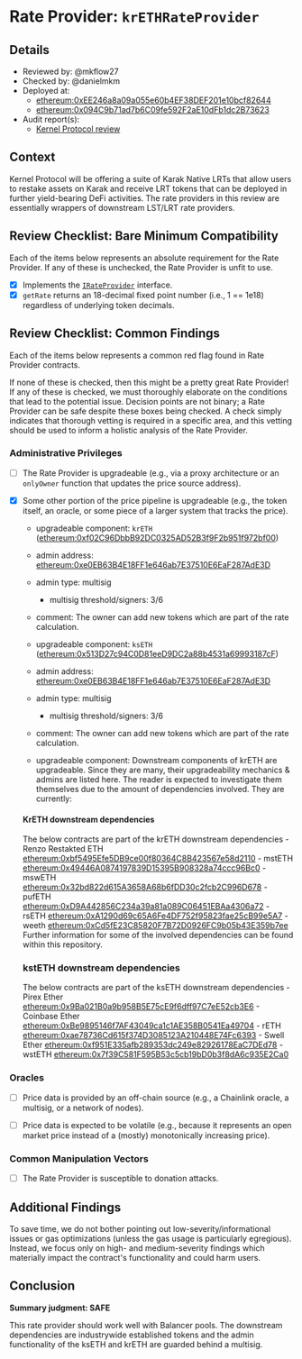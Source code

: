 # Rate Provider: `krETHRateProvider`

## Details
- Reviewed by: @mkflow27
- Checked by: @danielmkm
- Deployed at:
    - [ethereum:0xEE246a8a09a055e60b4EF38DEF201e10bcf82644](https://etherscan.io/address/0xEE246a8a09a055e60b4EF38DEF201e10bcf82644#code)
    - [ethereum:0x094C9b71ad7b6C09fe592F2aE10dFb1dc2B73623](https://etherscan.io/address/0x094C9b71ad7b6C09fe592F2aE10dFb1dc2B73623#readContract)
- Audit report(s):
    - [Kernel Protocol review](https://drive.google.com/file/d/1MqenDKmDDb6OcsG-0YTlQAwlfFndSk7J/view)

## Context
Kernel Protocol will be offering a suite of Karak Native LRTs that allow users to restake assets on Karak and receive LRT tokens that can be deployed in further yield-bearing DeFi activities. The rate providers in this review are essentially wrappers of downstream LST/LRT rate providers.

## Review Checklist: Bare Minimum Compatibility
Each of the items below represents an absolute requirement for the Rate Provider. If any of these is unchecked, the Rate Provider is unfit to use.

- [x] Implements the [`IRateProvider`](https://github.com/balancer/balancer-v2-monorepo/blob/bc3b3fee6e13e01d2efe610ed8118fdb74dfc1f2/pkg/interfaces/contracts/pool-utils/IRateProvider.sol) interface.
- [x] `getRate` returns an 18-decimal fixed point number (i.e., 1 == 1e18) regardless of underlying token decimals.

## Review Checklist: Common Findings
Each of the items below represents a common red flag found in Rate Provider contracts.

If none of these is checked, then this might be a pretty great Rate Provider! If any of these is checked, we must thoroughly elaborate on the conditions that lead to the potential issue. Decision points are not binary; a Rate Provider can be safe despite these boxes being checked. A check simply indicates that thorough vetting is required in a specific area, and this vetting should be used to inform a holistic analysis of the Rate Provider.

### Administrative Privileges
- [ ] The Rate Provider is upgradeable (e.g., via a proxy architecture or an `onlyOwner` function that updates the price source address).

- [x] Some other portion of the price pipeline is upgradeable (e.g., the token itself, an oracle, or some piece of a larger system that tracks the price).
    - upgradeable component: `krETH` ([ethereum:0xf02C96DbbB92DC0325AD52B3f9F2b951f972bf00](https://etherscan.io/address/0xf02C96DbbB92DC0325AD52B3f9F2b951f972bf00#code))
    - admin address: [ethereum:0xe0EB63B4E18FF1e646ab7E37510E6EaF287AdE3D](https://etherscan.io/address/0xe0EB63B4E18FF1e646ab7E37510E6EaF287AdE3D)
    - admin type: multisig
        - multisig threshold/signers: 3/6
    - comment: The owner can add new tokens which are part of the rate calculation.

    - upgradeable component: `ksETH` ([ethereum:0x513D27c94C0D81eeD9DC2a88b4531a69993187cF](https://etherscan.io/address/0x513D27c94C0D81eeD9DC2a88b4531a69993187cF))
    - admin address: [ethereum:0xe0EB63B4E18FF1e646ab7E37510E6EaF287AdE3D](https://etherscan.io/address/0xe0EB63B4E18FF1e646ab7E37510E6EaF287AdE3D)
    - admin type: multisig
        - multisig threshold/signers: 3/6
    - comment: The owner can add new tokens which are part of the rate calculation.

    - upgradeable component: Downstream components of krETH are upgradeable. Since they are many, their upgradeability mechanics & admins are listed here. The reader is expected to investigate them themselves due to the amount of dependencies involved. They are currently:
    #### KrETH downstream dependencies
    The below contracts are part of the krETH downstream dependencies
        - Renzo Restakted ETH [ethereum:0xbf5495Efe5DB9ce00f80364C8B423567e58d2110](https://etherscan.io/address/0xbf5495Efe5DB9ce00f80364C8B423567e58d2110)
        - mstETH [ethereum:0x49446A0874197839D15395B908328a74ccc96Bc0](https://etherscan.io/address/0x49446A0874197839D15395B908328a74ccc96Bc0)
        - mswETH [ethereum:0x32bd822d615A3658A68b6fDD30c2fcb2C996D678](https://etherscan.io/address/0x32bd822d615A3658A68b6fDD30c2fcb2C996D678)
        - pufETH [ethereum:0xD9A442856C234a39a81a089C06451EBAa4306a72](https://etherscan.io/address/0xD9A442856C234a39a81a089C06451EBAa4306a72)
        - rsETH [ethereum:0xA1290d69c65A6Fe4DF752f95823fae25cB99e5A7](https://etherscan.io/address/0xA1290d69c65A6Fe4DF752f95823fae25cB99e5A7)
        - weeth [ethereum:0xCd5fE23C85820F7B72D0926FC9b05b43E359b7ee](https://etherscan.io/address/0xCd5fE23C85820F7B72D0926FC9b05b43E359b7ee)
        Further information for some of the involved dependencies can be found within this repository.
    ### kstETH downstream dependencies
    The below contracts are part of the ksETH downstream dependencies
        - Pirex Ether [ethereum:0x9Ba021B0a9b958B5E75cE9f6dff97C7eE52cb3E6](https://etherscan.io/address/0x9Ba021B0a9b958B5E75cE9f6dff97C7eE52cb3E6)
        - Coinbase Ether [ethereum:0xBe9895146f7AF43049ca1c1AE358B0541Ea49704](https://etherscan.io/address/0xBe9895146f7AF43049ca1c1AE358B0541Ea49704)
        - rETH [ethereum:0xae78736Cd615f374D3085123A210448E74Fc6393](https://etherscan.io/address/0xae78736Cd615f374D3085123A210448E74Fc6393)
        - Swell Ether [ethereum:0xf951E335afb289353dc249e82926178EaC7DEd78](https://etherscan.io/address/0xf951E335afb289353dc249e82926178EaC7DEd78)
        - wstETH [ethereum:0x7f39C581F595B53c5cb19bD0b3f8dA6c935E2Ca0](https://etherscan.io/address/0x7f39C581F595B53c5cb19bD0b3f8dA6c935E2Ca0)

### Oracles
- [ ] Price data is provided by an off-chain source (e.g., a Chainlink oracle, a multisig, or a network of nodes).

- [ ] Price data is expected to be volatile (e.g., because it represents an open market price instead of a (mostly) monotonically increasing price).

### Common Manipulation Vectors
- [ ] The Rate Provider is susceptible to donation attacks.

## Additional Findings
To save time, we do not bother pointing out low-severity/informational issues or gas optimizations (unless the gas usage is particularly egregious). Instead, we focus only on high- and medium-severity findings which materially impact the contract's functionality and could harm users.

## Conclusion
**Summary judgment: SAFE**

This rate provider should work well with Balancer pools. The downstream dependencies are industrywide established tokens and the admin functionality of the ksETH and krETH are guarded behind a multisig.
